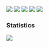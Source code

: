 <a href="https://www.apple.com/ios/"><img src="https://img.shields.io/badge/-iOS-05122A?style=for-the-badge&color=282a36&logo=apple&logoColor=ffffff" /></a>
<a href="https://neovim.io"><img src="https://img.shields.io/badge/-NeoVim-05122A?style=for-the-badge&color=282a36&logo=neovim&logoColor=4b9e4b" /></a>
<a href="https://github.com/tmux/tmux"><img src="https://img.shields.io/badge/-tmux-05122A?style=for-the-badge&color=282a36&logo=tmux&logoColor=1BB91F" /></a>
<a href="https://www.swift.org"><img src="https://img.shields.io/badge/-Swift-0512AB?style=for-the-badge&color=282a36&logo=Swift&logoColor=F05138" /></a>
<a href="https://developer.apple.com/xcode/"><img src="https://img.shields.io/badge/-Xcode-05122A?style=for-the-badge&color=282a36&logo=xcode&logoColor=5293FF"/></a>
<!--
**mcostasilva/mcostasilva** is a ✨ _special_ ✨ repository because its `README.md` (this file) appears on your GitHub profile.

Here are some ideas to get you started:

- 🔭 I’m currently working on ...
- 🌱 I’m currently learning ...
- 👯 I’m looking to collaborate on ...
- 🤔 I’m looking for help with ...
- 💬 Ask me about ...
- 📫 How to reach me: ...
- 😄 Pronouns: ...
- ⚡ Fun fact: ...
-->


### Statistics

<a href="#"><img src="https://github-readme-stats.vercel.app/api/top-langs/?username=mcostasilva&layout=compact&show_icons=true&bg_color=282a36&border_color=282a36&title_color=f5e0dc&text_color=ffffff&icon_color=c9cbff&langs_count=6" /></a>
